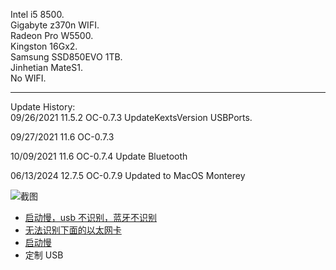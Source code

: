 <!--
 * @FilePath: /z370n-WIFI-RadeonProW5500-OC/README.md
 * @File Description: 
 * @Git: https://github.com/cvonfj, https://gitee.com/jfengcode
 * @Date: 2024-06-13
 * @LastEditTime: 2024-06-13
-->
Intel i5 8500.  
Gigabyte z370n WIFI.  
Radeon Pro W5500.  
Kingston 16Gx2.  
Samsung SSD850EVO 1TB.  
Jinhetian MateS1.  
No WIFI. 

-----------------------------------------------------------------
Update History:   
09/26/2021 11.5.2 OC-0.7.3 UpdateKextsVersion USBPorts.  

09/27/2021 11.6   OC-0.7.3   

10/09/2021 11.6   OC-0.7.4 Update Bluetooth 

06/13/2024 12.7.5 OC-0.7.9 Updated to MacOS Monterey

![截图](https://github.com/cvonfj/z370n-WIFI-RadeonProW5500-OC/blob/master/PrtScreen.png)
  - [启动慢，usb 不识别，蓝牙不识别](https://imacos.top/2022/01/16/0412-2/)
  - [无法识别下面的以太网卡](https://github.com/Shaneee/AppleIGB)
  - [启动慢](https://xobo.org/nuc8-monterey-boot-slowly/)
  - 定制 USB
